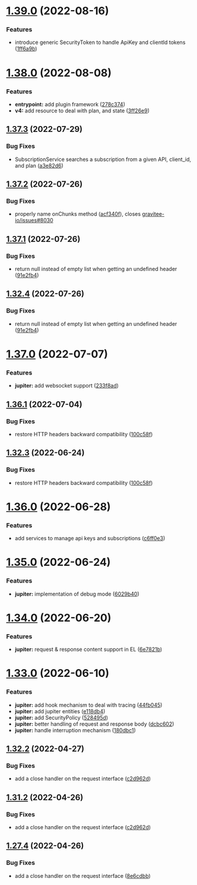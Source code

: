 # [1.39.0](https://github.com/gravitee-io/gravitee-gateway-api/compare/1.38.0...1.39.0) (2022-08-16)


### Features

* introduce generic SecurityToken to handle ApiKey and clientId tokens ([1ff6a9b](https://github.com/gravitee-io/gravitee-gateway-api/commit/1ff6a9b3e6d7bd9ea4242ccb3886d4d8195701b4))

# [1.38.0](https://github.com/gravitee-io/gravitee-gateway-api/compare/1.37.3...1.38.0) (2022-08-08)


### Features

* **entrypoint:** add plugin framework ([278c374](https://github.com/gravitee-io/gravitee-gateway-api/commit/278c37489d7b77738590c2d7798ec0f7f7e11b9c))
* **v4:** add resource to deal with plan, and state ([3ff26e9](https://github.com/gravitee-io/gravitee-gateway-api/commit/3ff26e917b21b63f0fad79d74651c0bd5ecfcd11))

## [1.37.3](https://github.com/gravitee-io/gravitee-gateway-api/compare/1.37.2...1.37.3) (2022-07-29)


### Bug Fixes

* SubscriptionService searches a subscription from a given API, client_id, and plan ([a3e82d6](https://github.com/gravitee-io/gravitee-gateway-api/commit/a3e82d630fa2d4d3aac38f62c64765c47fec2f9d))

## [1.37.2](https://github.com/gravitee-io/gravitee-gateway-api/compare/1.37.1...1.37.2) (2022-07-26)


### Bug Fixes

* properly name onChunks method ([acf340f](https://github.com/gravitee-io/gravitee-gateway-api/commit/acf340f679050ef7cf31e5e71bd52db88604d524)), closes [gravitee-io/issues#8030](https://github.com/gravitee-io/issues/issues/8030)

## [1.37.1](https://github.com/gravitee-io/gravitee-gateway-api/compare/1.37.0...1.37.1) (2022-07-26)


### Bug Fixes

* return null instead of empty list when getting an undefined header ([91e2fb4](https://github.com/gravitee-io/gravitee-gateway-api/commit/91e2fb4753d1eefca6306934d0b8573786be9695))

## [1.32.4](https://github.com/gravitee-io/gravitee-gateway-api/compare/1.32.3...1.32.4) (2022-07-26)


### Bug Fixes

* return null instead of empty list when getting an undefined header ([91e2fb4](https://github.com/gravitee-io/gravitee-gateway-api/commit/91e2fb4753d1eefca6306934d0b8573786be9695))

# [1.37.0](https://github.com/gravitee-io/gravitee-gateway-api/compare/1.36.1...1.37.0) (2022-07-07)


### Features

* **jupiter:** add websocket support ([233f8ad](https://github.com/gravitee-io/gravitee-gateway-api/commit/233f8ad5159fc6d8cd7cb6a77c3270e9cd30222c))

## [1.36.1](https://github.com/gravitee-io/gravitee-gateway-api/compare/1.36.0...1.36.1) (2022-07-04)


### Bug Fixes

* restore HTTP headers backward compatibility ([100c58f](https://github.com/gravitee-io/gravitee-gateway-api/commit/100c58f333126f8f0c412f8862c109b92bf85c38))

## [1.32.3](https://github.com/gravitee-io/gravitee-gateway-api/compare/1.32.2...1.32.3) (2022-06-24)


### Bug Fixes

* restore HTTP headers backward compatibility ([100c58f](https://github.com/gravitee-io/gravitee-gateway-api/commit/100c58f333126f8f0c412f8862c109b92bf85c38))

# [1.36.0](https://github.com/gravitee-io/gravitee-gateway-api/compare/1.35.0...1.36.0) (2022-06-28)


### Features

* add services to manage api keys and subscriptions ([c6ff0e3](https://github.com/gravitee-io/gravitee-gateway-api/commit/c6ff0e31699345632f1a476ba246b664faeb43ed))

# [1.35.0](https://github.com/gravitee-io/gravitee-gateway-api/compare/1.34.0...1.35.0) (2022-06-24)


### Features

* **jupiter:** implementation of debug mode ([6029b40](https://github.com/gravitee-io/gravitee-gateway-api/commit/6029b40990931f379e930d6630f9319c19ed00e8))

# [1.34.0](https://github.com/gravitee-io/gravitee-gateway-api/compare/1.33.0...1.34.0) (2022-06-20)


### Features

* **jupiter:** request & response content support in EL ([6e7821b](https://github.com/gravitee-io/gravitee-gateway-api/commit/6e7821ba02c842f1419f969fea2d057a1d0fabd5))

# [1.33.0](https://github.com/gravitee-io/gravitee-gateway-api/compare/1.32.2...1.33.0) (2022-06-10)


### Features

* **jupiter:** add hook mechanism to deal with tracing ([44fb045](https://github.com/gravitee-io/gravitee-gateway-api/commit/44fb045643577bfc9c6c9a2889d66d4c8d878b24))
* **jupiter:** add jupiter entities ([e118db4](https://github.com/gravitee-io/gravitee-gateway-api/commit/e118db4f4bc313e512b833334b02207ff7b393fd))
* **jupiter:** add SecurityPolicy ([528495d](https://github.com/gravitee-io/gravitee-gateway-api/commit/528495d592df50b84c452f037f0bf84b10b6ab60))
* **jupiter:** better handling of request and response body ([dcbc602](https://github.com/gravitee-io/gravitee-gateway-api/commit/dcbc602d4dc76b27ea7824301de0fb5b9cec5a2f))
* **jupiter:** handle interruption mechanism ([180dbc1](https://github.com/gravitee-io/gravitee-gateway-api/commit/180dbc1e0ec8a606ea07bcfc36af1cb28fdfb0b7))

## [1.32.2](https://github.com/gravitee-io/gravitee-gateway-api/compare/1.32.1...1.32.2) (2022-04-27)


### Bug Fixes

* add a close handler on the request interface ([c2d962d](https://github.com/gravitee-io/gravitee-gateway-api/commit/c2d962d8a758a3d9d660cf18ec9f7768e5616b27))

## [1.31.2](https://github.com/gravitee-io/gravitee-gateway-api/compare/1.31.1...1.31.2) (2022-04-26)


### Bug Fixes

* add a close handler on the request interface ([c2d962d](https://github.com/gravitee-io/gravitee-gateway-api/commit/c2d962d8a758a3d9d660cf18ec9f7768e5616b27))

## [1.27.4](https://github.com/gravitee-io/gravitee-gateway-api/compare/1.27.3...1.27.4) (2022-04-26)


### Bug Fixes

* add a close handler on the request interface ([8e6cdbb](https://github.com/gravitee-io/gravitee-gateway-api/commit/8e6cdbb1b25cecd50f92ffe096cda210172a293b))

